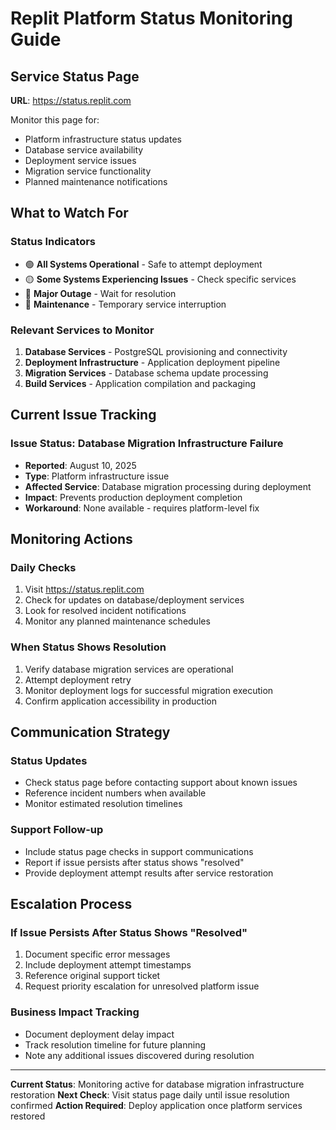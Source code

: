 # Replit Platform Status Monitoring Guide

## Service Status Page
**URL**: https://status.replit.com

Monitor this page for:
- Platform infrastructure status updates
- Database service availability
- Deployment service issues
- Migration service functionality
- Planned maintenance notifications

## What to Watch For

### Status Indicators
- 🟢 **All Systems Operational** - Safe to attempt deployment
- 🟡 **Some Systems Experiencing Issues** - Check specific services
- 🔴 **Major Outage** - Wait for resolution
- 🔵 **Maintenance** - Temporary service interruption

### Relevant Services to Monitor
1. **Database Services** - PostgreSQL provisioning and connectivity
2. **Deployment Infrastructure** - Application deployment pipeline
3. **Migration Services** - Database schema update processing
4. **Build Services** - Application compilation and packaging

## Current Issue Tracking

### Issue Status: Database Migration Infrastructure Failure
- **Reported**: August 10, 2025
- **Type**: Platform infrastructure issue
- **Affected Service**: Database migration processing during deployment
- **Impact**: Prevents production deployment completion
- **Workaround**: None available - requires platform-level fix

## Monitoring Actions

### Daily Checks
1. Visit https://status.replit.com
2. Check for updates on database/deployment services
3. Look for resolved incident notifications
4. Monitor any planned maintenance schedules

### When Status Shows Resolution
1. Verify database migration services are operational
2. Attempt deployment retry
3. Monitor deployment logs for successful migration execution
4. Confirm application accessibility in production

## Communication Strategy

### Status Updates
- Check status page before contacting support about known issues
- Reference incident numbers when available
- Monitor estimated resolution timelines

### Support Follow-up
- Include status page checks in support communications
- Report if issue persists after status shows "resolved"
- Provide deployment attempt results after service restoration

## Escalation Process

### If Issue Persists After Status Shows "Resolved"
1. Document specific error messages
2. Include deployment attempt timestamps
3. Reference original support ticket
4. Request priority escalation for unresolved platform issue

### Business Impact Tracking
- Document deployment delay impact
- Track resolution timeline for future planning
- Note any additional issues discovered during resolution

---

**Current Status**: Monitoring active for database migration infrastructure restoration
**Next Check**: Visit status page daily until issue resolution confirmed
**Action Required**: Deploy application once platform services restored